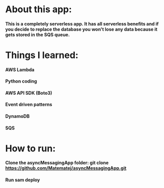 # About this app:
#### This is a completely serverless app. It has all serverless benefits and if you decide to replace the database you won't lose any data because it gets stored in the SQS queue.

# Things I learned:
#### AWS Lambda
#### Python coding
#### AWS API SDK (Boto3)
#### Event driven patterns
#### DynamoDB
#### SQS

# How to run:
#### Clone the asyncMessagingApp folder:    git clone https://github.com/Matematej/asyncMessagingApp.git
#### Run sam deploy

